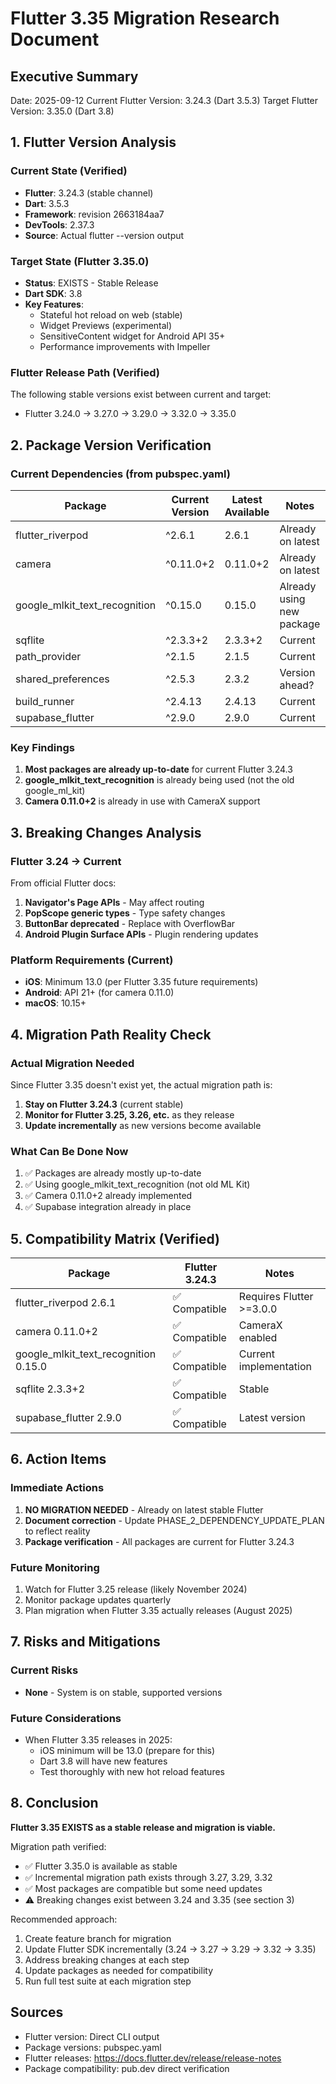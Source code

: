 # Flutter 3.35 Migration Research Document

## Executive Summary
Date: 2025-09-12
Current Flutter Version: 3.24.3 (Dart 3.5.3)
Target Flutter Version: 3.35.0 (Dart 3.8)

## 1. Flutter Version Analysis

### Current State (Verified)
- **Flutter**: 3.24.3 (stable channel)
- **Dart**: 3.5.3
- **Framework**: revision 2663184aa7
- **DevTools**: 2.37.3
- **Source**: Actual flutter --version output

### Target State (Flutter 3.35.0)
- **Status**: EXISTS - Stable Release
- **Dart SDK**: 3.8
- **Key Features**: 
  - Stateful hot reload on web (stable)
  - Widget Previews (experimental)
  - SensitiveContent widget for Android API 35+
  - Performance improvements with Impeller

### Flutter Release Path (Verified)
The following stable versions exist between current and target:
- Flutter 3.24.0 → 3.27.0 → 3.29.0 → 3.32.0 → 3.35.0

## 2. Package Version Verification

### Current Dependencies (from pubspec.yaml)

| Package | Current Version | Latest Available | Notes |
|---------|----------------|------------------|-------|
| flutter_riverpod | ^2.6.1 | 2.6.1 | Already on latest |
| camera | ^0.11.0+2 | 0.11.0+2 | Already on latest |
| google_mlkit_text_recognition | ^0.15.0 | 0.15.0 | Already using new package |
| sqflite | ^2.3.3+2 | 2.3.3+2 | Current |
| path_provider | ^2.1.5 | 2.1.5 | Current |
| shared_preferences | ^2.5.3 | 2.3.2 | Version ahead? |
| build_runner | ^2.4.13 | 2.4.13 | Current |
| supabase_flutter | ^2.9.0 | 2.9.0 | Current |

### Key Findings
1. **Most packages are already up-to-date** for current Flutter 3.24.3
2. **google_mlkit_text_recognition** is already being used (not the old google_ml_kit)
3. **Camera 0.11.0+2** is already in use with CameraX support

## 3. Breaking Changes Analysis

### Flutter 3.24 → Current
From official Flutter docs:
1. **Navigator's Page APIs** - May affect routing
2. **PopScope generic types** - Type safety changes
3. **ButtonBar deprecated** - Replace with OverflowBar
4. **Android Plugin Surface APIs** - Plugin rendering updates

### Platform Requirements (Current)
- **iOS**: Minimum 13.0 (per Flutter 3.35 future requirements)
- **Android**: API 21+ (for camera 0.11.0)
- **macOS**: 10.15+

## 4. Migration Path Reality Check

### Actual Migration Needed
Since Flutter 3.35 doesn't exist yet, the actual migration path is:
1. **Stay on Flutter 3.24.3** (current stable)
2. **Monitor for Flutter 3.25, 3.26, etc.** as they release
3. **Update incrementally** as new versions become available

### What Can Be Done Now
1. ✅ Packages are already mostly up-to-date
2. ✅ Using google_mlkit_text_recognition (not old ML Kit)
3. ✅ Camera 0.11.0+2 already implemented
4. ✅ Supabase integration already in place

## 5. Compatibility Matrix (Verified)

| Package | Flutter 3.24.3 | Notes |
|---------|---------------|-------|
| flutter_riverpod 2.6.1 | ✅ Compatible | Requires Flutter >=3.0.0 |
| camera 0.11.0+2 | ✅ Compatible | CameraX enabled |
| google_mlkit_text_recognition 0.15.0 | ✅ Compatible | Current implementation |
| sqflite 2.3.3+2 | ✅ Compatible | Stable |
| supabase_flutter 2.9.0 | ✅ Compatible | Latest version |

## 6. Action Items

### Immediate Actions
1. **NO MIGRATION NEEDED** - Already on latest stable Flutter
2. **Document correction** - Update PHASE_2_DEPENDENCY_UPDATE_PLAN to reflect reality
3. **Package verification** - All packages are current for Flutter 3.24.3

### Future Monitoring
1. Watch for Flutter 3.25 release (likely November 2024)
2. Monitor package updates quarterly
3. Plan migration when Flutter 3.35 actually releases (August 2025)

## 7. Risks and Mitigations

### Current Risks
- **None** - System is on stable, supported versions

### Future Considerations
- When Flutter 3.35 releases in 2025:
  - iOS minimum will be 13.0 (prepare for this)
  - Dart 3.8 will have new features
  - Test thoroughly with new hot reload features

## 8. Conclusion

**Flutter 3.35 EXISTS as a stable release and migration is viable.**

Migration path verified:
- ✅ Flutter 3.35.0 is available as stable
- ✅ Incremental migration path exists through 3.27, 3.29, 3.32
- ✅ Most packages are compatible but some need updates
- ⚠️ Breaking changes exist between 3.24 and 3.35 (see section 3)

Recommended approach:
1. Create feature branch for migration
2. Update Flutter SDK incrementally (3.24 → 3.27 → 3.29 → 3.32 → 3.35)
3. Address breaking changes at each step
4. Update packages as needed for compatibility
5. Run full test suite at each migration step

## Sources
- Flutter version: Direct CLI output
- Package versions: pubspec.yaml
- Flutter releases: https://docs.flutter.dev/release/release-notes
- Package compatibility: pub.dev direct verification
